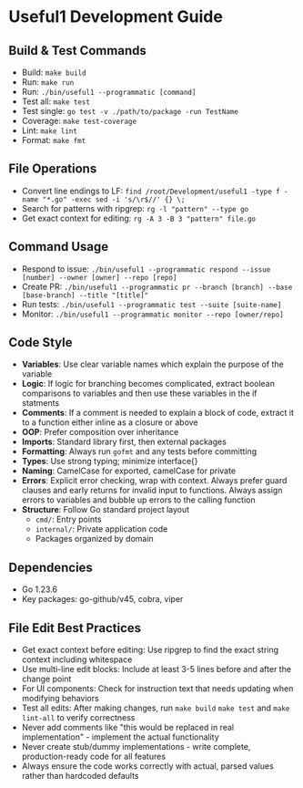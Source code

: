 # Useful1 Development Guide

## Build & Test Commands
- Build: `make build`
- Run: `make run` 
- Run: `./bin/useful1 --programmatic [command]`
- Test all: `make test`
- Test single: `go test -v ./path/to/package -run TestName`
- Coverage: `make test-coverage`
- Lint: `make lint`
- Format: `make fmt`

## File Operations
- Convert line endings to LF: `find /root/Development/useful1 -type f -name "*.go" -exec sed -i 's/\r$//' {} \;`
- Search for patterns with ripgrep: `rg -l "pattern" --type go`
- Get exact context for editing: `rg -A 3 -B 3 "pattern" file.go`

## Command Usage
- Respond to issue: `./bin/useful1 --programmatic respond --issue [number] --owner [owner] --repo [repo]`
- Create PR: `./bin/useful1 --programmatic pr --branch [branch] --base [base-branch] --title "[title]"`
- Run tests: `./bin/useful1 --programmatic test --suite [suite-name]`
- Monitor: `./bin/useful1 --programmatic monitor --repo [owner/repo]`

## Code Style
- **Variables**: Use clear variable names which explain the purpose of the variable
- **Logic**: If logic for branching becomes complicated, extract boolean comparisons to variables and then use these variables in the if statments
- **Comments**: If a comment is needed to explain a block of code, extract it to a function either inline as a closure or above
- **OOP**: Prefer composition over inheritance
- **Imports**: Standard library first, then external packages
- **Formatting**: Always run `gofmt` and any tests before committing
- **Types**: Use strong typing; minimize interface{}
- **Naming**: CamelCase for exported, camelCase for private
- **Errors**: Explicit error checking, wrap with context. Always prefer guard clauses and early returns for invalid input to functions. Always assign errors to variables and bubble up errors to the calling function
- **Structure**: Follow Go standard project layout
  - `cmd/`: Entry points
  - `internal/`: Private application code
  - Packages organized by domain

## Dependencies
- Go 1.23.6
- Key packages: go-github/v45, cobra, viper

## File Edit Best Practices
- Get exact context before editing: Use ripgrep to find the exact string context including whitespace
- Use multi-line edit blocks: Include at least 3-5 lines before and after the change point
- For UI components: Check for instruction text that needs updating when modifying behaviors
- Test all edits: After making changes, run `make build` `make test` and `make lint-all` to verify correctness
- Never add comments like "this would be replaced in real implementation" - implement the actual functionality
- Never create stub/dummy implementations - write complete, production-ready code for all features
- Always ensure the code works correctly with actual, parsed values rather than hardcoded defaults